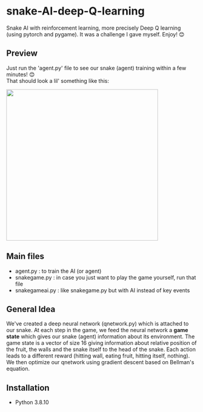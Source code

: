 # snake-AI-deep-Q-learning
Snake AI with reinforcement learning, more precisely Deep Q learning (using pytorch and pygame). It was a challenge I gave myself. Enjoy! :blush:

## Preview 

Just run the 'agent.py' file to see our snake (agent) training within a few minutes! :blush: <br/>
That should look a lil' something like this: 

<img src="https://user-images.githubusercontent.com/62900180/187643756-457e874a-85a9-4fd9-bba5-f750499b2135.gif" height="400">

## Main files
- agent.py : to train the AI (or agent) 
- snakegame.py : in case you just want to play the game yourself, run that file 
- snakegameai.py : like snakegame.py but with AI instead of key events 

## General Idea 
We've created a deep neural network (qnetwork.py) which is attached to our snake. At each step in the game, we feed the neural network a **game state** which gives our snake (agent) information about its environment. The game state is a vector of size 16 giving information about relative position of the fruit, the walls and the snake itself to the head of the snake. Each action leads to a different reward (hitting wall, eating fruit, hitting itself, nothing). We then optimize our qnetwork using gradient descent based on Bellman's equation. 

## Installation  

- Python 3.8.10
